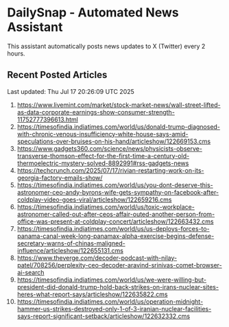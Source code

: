 # DailySnap - Automated News Assistant

This assistant automatically posts news updates to X (Twitter) every 2 hours.

## Recent Posted Articles

Last updated: Thu Jul 17 20:26:09 UTC 2025

1. https://www.livemint.com/market/stock-market-news/wall-street-lifted-as-data-corporate-earnings-show-consumer-strength-11752777396613.html
2. https://timesofindia.indiatimes.com/world/us/donald-trump-diagnosed-with-chronic-venous-insufficiency-white-house-says-amid-speculations-over-bruises-on-his-hand/articleshow/122669153.cms
3. https://www.gadgets360.com/science/news/physicists-observe-transverse-thomson-effect-for-the-first-time-a-century-old-thermoelectric-mystery-solved-8892991#rss-gadgets-news
4. https://techcrunch.com/2025/07/17/rivian-restarting-work-on-its-georgia-factory-emails-show/
5. https://timesofindia.indiatimes.com/world/us/you-dont-deserve-this-astronomer-ceo-andy-byrons-wife-gets-sympathy-on-facebook-after-coldplay-video-goes-viral/articleshow/122659216.cms
6. https://timesofindia.indiatimes.com/world/us/toxic-workplace-astronomer-called-out-after-ceos-affair-outed-another-person-from-office-was-present-at-coldplay-concert/articleshow/122663432.cms
7. https://timesofindia.indiatimes.com/world/us/us-deploys-forces-to-panama-canal-week-long-panamax-alpha-exercise-begins-defense-secretary-warns-of-chinas-maligned-influence/articleshow/122655131.cms
8. https://www.theverge.com/decoder-podcast-with-nilay-patel/708256/perplexity-ceo-decoder-aravind-srinivas-comet-browser-ai-search
9. https://timesofindia.indiatimes.com/world/us/we-were-willing-but-president-did-donald-trump-hold-back-strikes-on-irans-nuclear-sites-heres-what-report-says/articleshow/122635822.cms
10. https://timesofindia.indiatimes.com/world/us/operation-midnight-hammer-us-strikes-destroyed-only-1-of-3-iranian-nuclear-facilities-says-report-significant-setback/articleshow/122632332.cms

